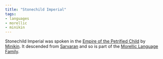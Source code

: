 ```yaml
---
title: "Stonechild Imperial"
tags:
- languages
- morellic
- minikin
---
```

Stonechild Imperial was spoken in the [Empire of the Petrified Child](cultures/morellic/stonechild-empire/empire-of-the-petrified-child.md) by [Minikin](fauna/2nd%20realm/minikin/minikin.md). It descended from [Sarvaran](languages/morellic/sarvaran/sarvaran.md) and so is part of the [Morellic Language Family](languages/morellic/morellic-family.md).